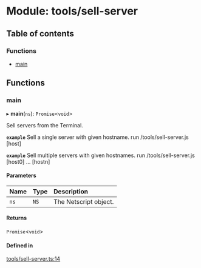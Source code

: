 # Module: tools/sell-server

## Table of contents

### Functions

- [main](../wiki/tools.sell-server#main)

## Functions

### main

▸ **main**(`ns`): `Promise`<`void`\>

Sell servers from the Terminal.

**`example`** Sell a single server with given hostname.
run /tools/sell-server.js [host]

**`example`** Sell multiple servers with given hostnames.
run /tools/sell-server.js [host0] ... [hostn]

#### Parameters

| Name | Type | Description |
| :------ | :------ | :------ |
| `ns` | `NS` | The Netscript object. |

#### Returns

`Promise`<`void`\>

#### Defined in

[tools/sell-server.ts:14](https://github.com/vladzaharia/bitburner/blob/89080f7/src/tools/sell-server.ts#L14)
